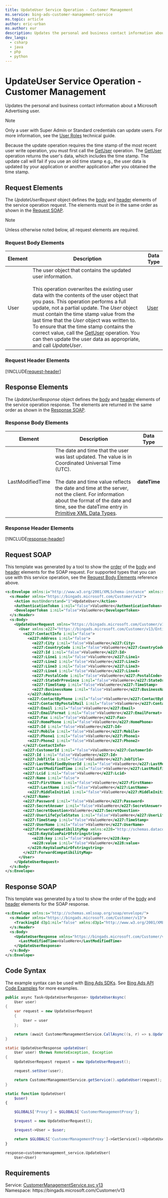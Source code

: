 ```yaml
---
title: UpdateUser Service Operation - Customer Management
ms.service: bing-ads-customer-management-service
ms.topic: article
author: eric-urban
ms.author: eur
description: Updates the personal and business contact information about a Microsoft Advertising user.
dev_langs: 
  - csharp
  - java
  - php
  - python
---
```

# UpdateUser Service Operation - Customer Management
Updates the personal and business contact information about a Microsoft Advertising user. 

> [!NOTE]
> Only a user with Super Admin or Standard credentials can update users. For more information, see the [User Roles](../guides/account-hierarchy-permissions.md#user-roles) technical guide.  

Because the update operation requires the time stamp of the most recent user write operation, you must first call the [GetUser](getuser.md) operation. The [GetUser](getuser.md) operation returns the user's data, which includes the time stamp. The update call will fail if you use an old time stamp e.g., the user data is updated by your application or another application after you obtained the time stamp. 

## <a name="request"></a>Request Elements
The *UpdateUserRequest* object defines the [body](#request-body) and [header](#request-header) elements of the service operation request. The elements must be in the same order as shown in the [Request SOAP](#request-soap). 

> [!NOTE]
> Unless otherwise noted below, all request elements are required.

### <a name="request-body"></a>Request Body Elements

|Element|Description|Data Type|
|-----------|---------------|-------------|
|<a name="user"></a>User|The user object that contains the updated user information.<br/><br/>This operation overwrites the existing user data with the contents of the user object that you pass. This operation performs a full update, not a partial update. The *User* object must contain the time stamp value from the last time that the *User* object was written to. To ensure that the time stamp contains the correct value, call the [GetUser](getuser.md) operation. You can then update the user data as appropriate, and call *UpdateUser*.|[User](user.md)|

### <a name="request-header"></a>Request Header Elements
[!INCLUDE[request-header](./includes/request-header.md)]

## <a name="response"></a>Response Elements
The *UpdateUserResponse* object defines the [body](#response-body) and [header](#response-header) elements of the service operation response. The elements are returned in the same order as shown in the [Response SOAP](#response-soap).

### <a name="response-body"></a>Response Body Elements

|Element|Description|Data Type|
|-----------|---------------|-------------|
|<a name="lastmodifiedtime"></a>LastModifiedTime|The date and time that the user was last updated. The value is in Coordinated Universal Time (UTC).<br/><br/>The date and time value reflects the date and time at the server, not the client. For information about the format of the date and time, see the dateTime entry in [Primitive XML Data Types](https://go.microsoft.com/fwlink/?linkid=859198).|**dateTime**|

### <a name="response-header"></a>Response Header Elements
[!INCLUDE[response-header](./includes/response-header.md)]

## <a name="request-soap"></a>Request SOAP
This template was generated by a tool to show the [order](../guides/services-protocol.md#element-order) of the [body](#request-body) and [header](#request-header) elements for the SOAP request. For supported types that you can use with this service operation, see the [Request Body Elements](#request-body) reference above.

```xml
<s:Envelope xmlns:i="http://www.w3.org/2001/XMLSchema-instance" xmlns:s="http://schemas.xmlsoap.org/soap/envelope/">
  <s:Header xmlns="https://bingads.microsoft.com/Customer/v13">
    <Action mustUnderstand="1">UpdateUser</Action>
    <AuthenticationToken i:nil="false">ValueHere</AuthenticationToken>
    <DeveloperToken i:nil="false">ValueHere</DeveloperToken>
  </s:Header>
  <s:Body>
    <UpdateUserRequest xmlns="https://bingads.microsoft.com/Customer/v13">
      <User xmlns:e227="https://bingads.microsoft.com/Customer/v13/Entities" i:nil="false">
        <e227:ContactInfo i:nil="false">
          <e227:Address i:nil="false">
            <e227:City i:nil="false">ValueHere</e227:City>
            <e227:CountryCode i:nil="false">ValueHere</e227:CountryCode>
            <e227:Id i:nil="false">ValueHere</e227:Id>
            <e227:Line1 i:nil="false">ValueHere</e227:Line1>
            <e227:Line2 i:nil="false">ValueHere</e227:Line2>
            <e227:Line3 i:nil="false">ValueHere</e227:Line3>
            <e227:Line4 i:nil="false">ValueHere</e227:Line4>
            <e227:PostalCode i:nil="false">ValueHere</e227:PostalCode>
            <e227:StateOrProvince i:nil="false">ValueHere</e227:StateOrProvince>
            <e227:TimeStamp i:nil="false">ValueHere</e227:TimeStamp>
            <e227:BusinessName i:nil="false">ValueHere</e227:BusinessName>
          </e227:Address>
          <e227:ContactByPhone i:nil="false">ValueHere</e227:ContactByPhone>
          <e227:ContactByPostalMail i:nil="false">ValueHere</e227:ContactByPostalMail>
          <e227:Email i:nil="false">ValueHere</e227:Email>
          <e227:EmailFormat i:nil="false">ValueHere</e227:EmailFormat>
          <e227:Fax i:nil="false">ValueHere</e227:Fax>
          <e227:HomePhone i:nil="false">ValueHere</e227:HomePhone>
          <e227:Id i:nil="false">ValueHere</e227:Id>
          <e227:Mobile i:nil="false">ValueHere</e227:Mobile>
          <e227:Phone1 i:nil="false">ValueHere</e227:Phone1>
          <e227:Phone2 i:nil="false">ValueHere</e227:Phone2>
        </e227:ContactInfo>
        <e227:CustomerId i:nil="false">ValueHere</e227:CustomerId>
        <e227:Id i:nil="false">ValueHere</e227:Id>
        <e227:JobTitle i:nil="false">ValueHere</e227:JobTitle>
        <e227:LastModifiedByUserId i:nil="false">ValueHere</e227:LastModifiedByUserId>
        <e227:LastModifiedTime i:nil="false">ValueHere</e227:LastModifiedTime>
        <e227:Lcid i:nil="false">ValueHere</e227:Lcid>
        <e227:Name i:nil="false">
          <e227:FirstName i:nil="false">ValueHere</e227:FirstName>
          <e227:LastName i:nil="false">ValueHere</e227:LastName>
          <e227:MiddleInitial i:nil="false">ValueHere</e227:MiddleInitial>
        </e227:Name>
        <e227:Password i:nil="false">ValueHere</e227:Password>
        <e227:SecretAnswer i:nil="false">ValueHere</e227:SecretAnswer>
        <e227:SecretQuestion>ValueHere</e227:SecretQuestion>
        <e227:UserLifeCycleStatus i:nil="false">ValueHere</e227:UserLifeCycleStatus>
        <e227:TimeStamp i:nil="false">ValueHere</e227:TimeStamp>
        <e227:UserName i:nil="false">ValueHere</e227:UserName>
        <e227:ForwardCompatibilityMap xmlns:e228="http://schemas.datacontract.org/2004/07/System.Collections.Generic" i:nil="false">
          <e228:KeyValuePairOfstringstring>
            <e228:key i:nil="false">ValueHere</e228:key>
            <e228:value i:nil="false">ValueHere</e228:value>
          </e228:KeyValuePairOfstringstring>
        </e227:ForwardCompatibilityMap>
      </User>
    </UpdateUserRequest>
  </s:Body>
</s:Envelope>
```

## <a name="response-soap"></a>Response SOAP
This template was generated by a tool to show the order of the [body](#response-body) and [header](#response-header) elements for the SOAP response.

```xml
<s:Envelope xmlns:s="http://schemas.xmlsoap.org/soap/envelope/">
  <s:Header xmlns="https://bingads.microsoft.com/Customer/v13">
    <TrackingId d3p1:nil="false" xmlns:d3p1="http://www.w3.org/2001/XMLSchema-instance">ValueHere</TrackingId>
  </s:Header>
  <s:Body>
    <UpdateUserResponse xmlns="https://bingads.microsoft.com/Customer/v13">
      <LastModifiedTime>ValueHere</LastModifiedTime>
    </UpdateUserResponse>
  </s:Body>
</s:Envelope>
```

## <a name="example"></a>Code Syntax
The example syntax can be used with [Bing Ads SDKs](../guides/client-libraries.md). See [Bing Ads API Code Examples](../guides/code-examples.md) for more examples.
```csharp
public async Task<UpdateUserResponse> UpdateUserAsync(
	User user)
{
	var request = new UpdateUserRequest
	{
		User = user
	};

	return (await CustomerManagementService.CallAsync((s, r) => s.UpdateUserAsync(r), request));
}
```
```java
static UpdateUserResponse updateUser(
	User user) throws RemoteException, Exception
{
	UpdateUserRequest request = new UpdateUserRequest();

	request.setUser(user);

	return CustomerManagementService.getService().updateUser(request);
}
```
```php
static function UpdateUser(
	$user)
{

	$GLOBALS['Proxy'] = $GLOBALS['CustomerManagementProxy'];

	$request = new UpdateUserRequest();

	$request->User = $user;

	return $GLOBALS['CustomerManagementProxy']->GetService()->UpdateUser($request);
}
```
```python
response=customermanagement_service.UpdateUser(
	User=User)
```

## Requirements
Service: [CustomerManagementService.svc v13](https://clientcenter.api.bingads.microsoft.com/Api/CustomerManagement/v13/CustomerManagementService.svc)  
Namespace: https\://bingads.microsoft.com/Customer/v13  

